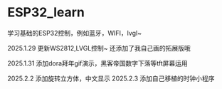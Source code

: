 # ESP32_learn
学习基础的ESP32控制，例如蓝牙，WIFI，lvgl~



2025.1.29
更新WS2812,LVGL控制~
还添加了我自己画的拓展版哦

2025.1.31
添加dora拜年gif演示，黑客帝国数字下落等tft屏幕运用

2025.2.2
添加旋转立方体，中文显示
2025.2.3
添加自己移植的时钟小程序

